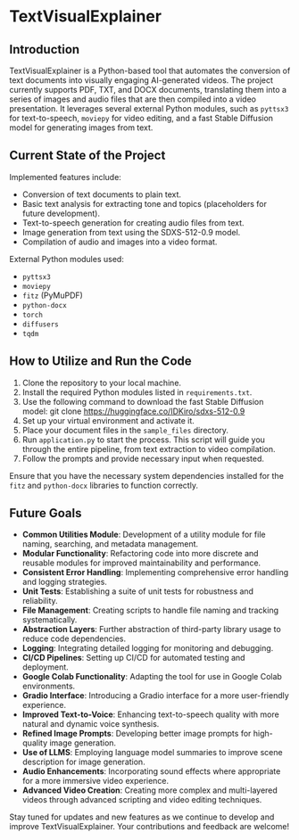 # TextVisualExplainer

## Introduction
TextVisualExplainer is a Python-based tool that automates the conversion of text documents into visually engaging AI-generated videos. The project currently supports PDF, TXT, and DOCX documents, translating them into a series of images and audio files that are then compiled into a video presentation. It leverages several external Python modules, such as `pyttsx3` for text-to-speech, `moviepy` for video editing, and a fast Stable Diffusion model for generating images from text.

## Current State of the Project
Implemented features include:
- Conversion of text documents to plain text.
- Basic text analysis for extracting tone and topics (placeholders for future development).
- Text-to-speech generation for creating audio files from text.
- Image generation from text using the SDXS-512-0.9 model.
- Compilation of audio and images into a video format.
  
External Python modules used:
- `pyttsx3`
- `moviepy`
- `fitz` (PyMuPDF)
- `python-docx`
- `torch`
- `diffusers`
- `tqdm`

## How to Utilize and Run the Code
1. Clone the repository to your local machine.
2. Install the required Python modules listed in `requirements.txt`.
3. Use the following command to download the fast Stable Diffusion model:
git clone https://huggingface.co/IDKiro/sdxs-512-0.9
4. Set up your virtual environment and activate it.
5. Place your document files in the `sample_files` directory.
6. Run `application.py` to start the process. This script will guide you through the entire pipeline, from text extraction to video compilation.
7. Follow the prompts and provide necessary input when requested.

Ensure that you have the necessary system dependencies installed for the `fitz` and `python-docx` libraries to function correctly.

## Future Goals
- **Common Utilities Module**: Development of a utility module for file naming, searching, and metadata management.
- **Modular Functionality**: Refactoring code into more discrete and reusable modules for improved maintainability and performance.
- **Consistent Error Handling**: Implementing comprehensive error handling and logging strategies.
- **Unit Tests**: Establishing a suite of unit tests for robustness and reliability.
- **File Management**: Creating scripts to handle file naming and tracking systematically.
- **Abstraction Layers**: Further abstraction of third-party library usage to reduce code dependencies.
- **Logging**: Integrating detailed logging for monitoring and debugging.
- **CI/CD Pipelines**: Setting up CI/CD for automated testing and deployment.
- **Google Colab Functionality**: Adapting the tool for use in Google Colab environments.
- **Gradio Interface**: Introducing a Gradio interface for a more user-friendly experience.
- **Improved Text-to-Voice**: Enhancing text-to-speech quality with more natural and dynamic voice synthesis.
- **Refined Image Prompts**: Developing better image prompts for high-quality image generation.
- **Use of LLMS**: Employing language model summaries to improve scene description for image generation.
- **Audio Enhancements**: Incorporating sound effects where appropriate for a more immersive video experience.
- **Advanced Video Creation**: Creating more complex and multi-layered videos through advanced scripting and video editing techniques.

Stay tuned for updates and new features as we continue to develop and improve TextVisualExplainer. Your contributions and feedback are welcome!
